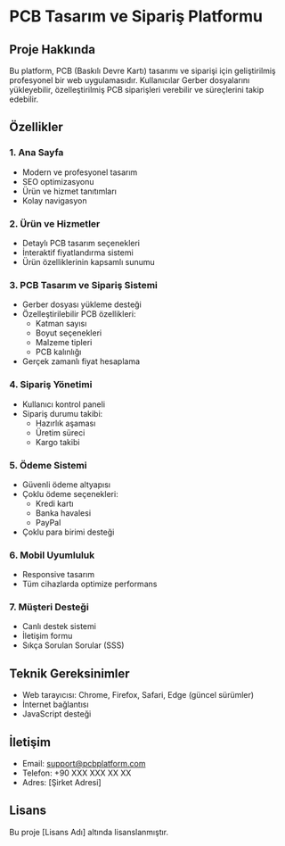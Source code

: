 # PCB Tasarım ve Sipariş Platformu

## Proje Hakkında
Bu platform, PCB (Baskılı Devre Kartı) tasarımı ve siparişi için geliştirilmiş profesyonel bir web uygulamasıdır. Kullanıcılar Gerber dosyalarını yükleyebilir, özelleştirilmiş PCB siparişleri verebilir ve süreçlerini takip edebilir.

## Özellikler

### 1. Ana Sayfa
- Modern ve profesyonel tasarım
- SEO optimizasyonu
- Ürün ve hizmet tanıtımları
- Kolay navigasyon

### 2. Ürün ve Hizmetler
- Detaylı PCB tasarım seçenekleri
- İnteraktif fiyatlandırma sistemi
- Ürün özelliklerinin kapsamlı sunumu

### 3. PCB Tasarım ve Sipariş Sistemi
- Gerber dosyası yükleme desteği
- Özelleştirilebilir PCB özellikleri:
  - Katman sayısı
  - Boyut seçenekleri
  - Malzeme tipleri
  - PCB kalınlığı
- Gerçek zamanlı fiyat hesaplama

### 4. Sipariş Yönetimi
- Kullanıcı kontrol paneli
- Sipariş durumu takibi:
  - Hazırlık aşaması
  - Üretim süreci
  - Kargo takibi

### 5. Ödeme Sistemi
- Güvenli ödeme altyapısı
- Çoklu ödeme seçenekleri:
  - Kredi kartı
  - Banka havalesi
  - PayPal
- Çoklu para birimi desteği

### 6. Mobil Uyumluluk
- Responsive tasarım
- Tüm cihazlarda optimize performans

### 7. Müşteri Desteği
- Canlı destek sistemi
- İletişim formu
- Sıkça Sorulan Sorular (SSS)

## Teknik Gereksinimler
- Web tarayıcısı: Chrome, Firefox, Safari, Edge (güncel sürümler)
- İnternet bağlantısı
- JavaScript desteği

## İletişim
- Email: support@pcbplatform.com
- Telefon: +90 XXX XXX XX XX
- Adres: [Şirket Adresi]

## Lisans
Bu proje [Lisans Adı] altında lisanslanmıştır. 